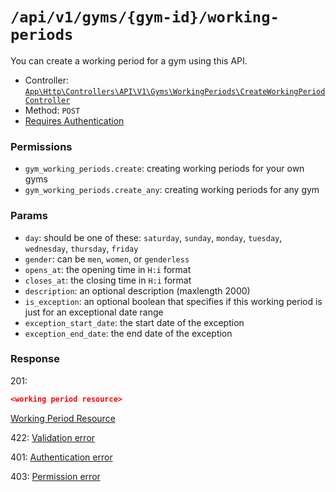 # `/api/v1/gyms/{gym-id}/working-periods`
You can create a working period for a gym using this API.

- Controller: [`App\Http\Controllers\API\V1\Gyms\WorkingPeriods\CreateWorkingPeriodController`](../../../../src/app/Http/Controllers/API/V1/Gyms/WorkingPeriods\CreateWorkingPeriodController.php)
- Method: `POST`
- [Requires Authentication](../../auth/login.md#how-to-use-api-token)

### Permissions

- `gym_working_periods.create`: creating working periods for your own gyms
- `gym_working_periods.create_any`: creating working periods for any gym

### Params

- `day`: should be one of these: `saturday`, `sunday`, `monday`, `tuesday`, `wednesday`, `thursday`, `friday`
- `gender`: can be `men`, `women`, or `genderless`
- `opens_at`: the opening time in `H:i` format
- `closes_at`: the closing time in `H:i` format
- `description`: an optional description (maxlength 2000)
- `is_exception`: an optional boolean that specifies if this working period is just for an exceptional date range
- `exception_start_date`: the start date of the exception
- `exception_end_date`: the end date of the exception

### Response

201:
```json
<working period resource>
```

[Working Period Resource](../../resources/gym_working_period.md)

422: [Validation error](../../validation-errors.md)

401: [Authentication error](../../authentication-errors.md)

403: [Permission error](../../permission-errors.md)
